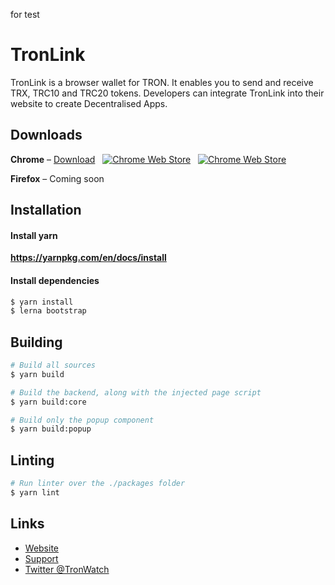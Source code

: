 for test

# TronLink

TronLink is a browser wallet for TRON. It enables you to send and receive TRX, TRC10 and TRC20 tokens. Developers can integrate TronLink into their website to create Decentralised Apps.

## Downloads
**Chrome** &ndash; [Download](https://chrome.google.com/webstore/detail/ibnejdfjmmkpcnlpebklmnkoeoihofec) &nbsp; [![Chrome Web Store](https://img.shields.io/chrome-web-store/d/ogffaloegjglncjfehdfplabnoondfjo.svg?style=flat-square)](https://chrome.google.com/webstore/detail/ibnejdfjmmkpcnlpebklmnkoeoihofec) &nbsp; [![Chrome Web Store](https://img.shields.io/chrome-web-store/rating/ogffaloegjglncjfehdfplabnoondfjo.svg?style=flat-square)](https://chrome.google.com/webstore/detail/ibnejdfjmmkpcnlpebklmnkoeoihofec)

**Firefox** &ndash; Coming soon

## Installation

#### Install yarn
**https://yarnpkg.com/en/docs/install**

#### Install dependencies
```sh
$ yarn install
$ lerna bootstrap
```

## Building
```sh
# Build all sources
$ yarn build
```

```sh
# Build the backend, along with the injected page script
$ yarn build:core
```

```sh
# Build only the popup component
$ yarn build:popup
```

## Linting
```sh
# Run linter over the ./packages folder
$ yarn lint
```

## Links
+ [Website](https://tronlink.io/)
+ [Support](https://t.me/TronWatch/)
+ [Twitter @TronWatch](https://twitter.com/TronWatch)
